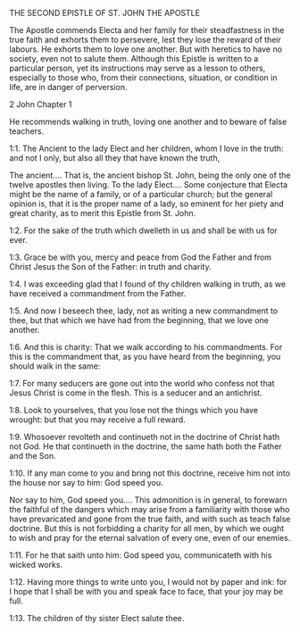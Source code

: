 THE SECOND EPISTLE OF ST. JOHN THE APOSTLE


The Apostle commends Electa and her family for their steadfastness in
the true faith and exhorts them to persevere, lest they lose the reward
of their labours. He exhorts them to love one another. But with
heretics to have no society, even not to salute them. Although this
Epistle is written to a particular person, yet its instructions may
serve as a lesson to others, especially to those who, from their
connections, situation, or condition in life, are in danger of
perversion.


2 John Chapter 1

He recommends walking in truth, loving one another and to beware of
false teachers.

1:1. The Ancient to the lady Elect and her children, whom I love in the
truth: and not I only, but also all they that have known the truth,

The ancient.... That is, the ancient bishop St. John, being the only
one of the twelve apostles then living. To the lady Elect.... Some
conjecture that Electa might be the name of a family, or of a
particular church; but the general opinion is, that it is the proper
name of a lady, so eminent for her piety and great charity, as to merit
this Epistle from St. John.

1:2. For the sake of the truth which dwelleth in us and shall be with
us for ever.

1:3. Grace be with you, mercy and peace from God the Father and from
Christ Jesus the Son of the Father: in truth and charity.

1:4. I was exceeding glad that I found of thy children walking in
truth, as we have received a commandment from the Father.

1:5. And now I beseech thee, lady, not as writing a new commandment to
thee, but that which we have had from the beginning, that we love one
another.

1:6. And this is charity: That we walk according to his commandments.
For this is the commandment that, as you have heard from the beginning,
you should walk in the same:

1:7. For many seducers are gone out into the world who confess not that
Jesus Christ is come in the flesh. This is a seducer and an antichrist.

1:8. Look to yourselves, that you lose not the things which you have
wrought: but that you may receive a full reward.

1:9. Whosoever revolteth and continueth not in the doctrine of Christ
hath not God. He that continueth in the doctrine, the same hath both
the Father and the Son.

1:10. If any man come to you and bring not this doctrine, receive him
not into the house nor say to him: God speed you.

Nor say to him, God speed you.... This admonition is in general, to
forewarn the faithful of the dangers which may arise from a familiarity
with those who have prevaricated and gone from the true faith, and with
such as teach false doctrine. But this is not forbidding a charity for
all men, by which we ought to wish and pray for the eternal salvation
of every one, even of our enemies.

1:11. For he that saith unto him: God speed you, communicateth with his
wicked works.

1:12. Having more things to write unto you, I would not by paper and
ink: for I hope that I shall be with you and speak face to face, that
your joy may be full.

1:13. The children of thy sister Elect salute thee.

